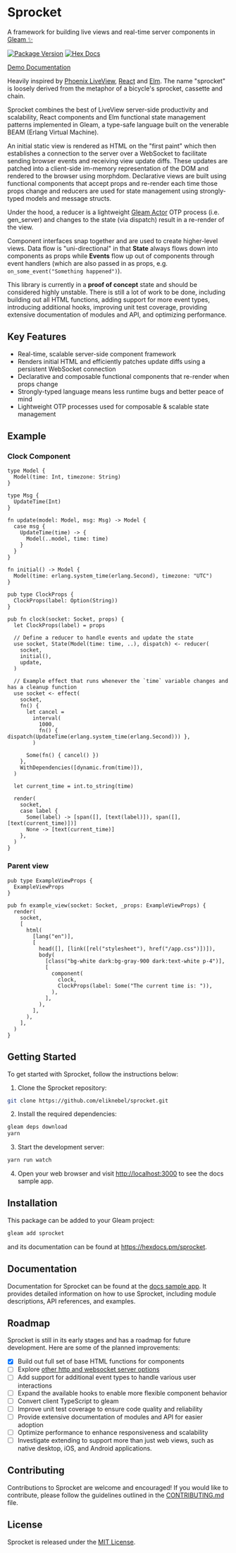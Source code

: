 # Sprocket
A framework for building live views and real-time server components in [Gleam ✨](https://gleam.run/)

[![Package Version](https://img.shields.io/hexpm/v/sprocket)](https://hex.pm/packages/sprocket)
[![Hex Docs](https://img.shields.io/badge/hex-docs-ffaff3)](https://hexdocs.pm/sprocket/)

[Demo Documentation](https://sprocket.live)

Heavily inspired by [Phoenix LiveView](https://github.com/phoenixframework/phoenix_live_view),
[React](https://github.com/facebook/react) and [Elm](https://github.com/elm). The name "sprocket"
is loosely derived from the metaphor of a bicycle's sprocket, cassette and chain.

Sprocket combines the best of LiveView server-side productivity and scalability, React components
and Elm functional state management patterns implemented in Gleam, a type-safe
language built on the venerable BEAM (Erlang Virtual Machine).

An initial static view is rendered as HTML on the "first paint" which then establishes a connection to the server over a
WebSocket to facilitate sending browser events and receiving view update diffs. These updates are
patched into a client-side im-memory representation of the DOM and rendered to the browser using
morphdom. Declarative views are built using functional components that accept props and re-render
each time those props change and reducers are used for state management using strongly-typed models
and message structs.

Under the hood, a reducer is a lightweight [Gleam
Actor](https://hexdocs.pm/gleam_otp/0.1.3/gleam/otp/actor/) OTP process (i.e. gen_server) and
changes to the state (via dispatch) result in a re-render of the view.

Component interfaces snap together and are used to create higher-level views. Data flow is
"uni-directional" in that **State** always flows down into components as props while **Events**
flow up out of components through event handlers (which are also passed in as props, e.g.
`on_some_event("Something happened")`). 

This library is currently in a **proof of concept** state and should be considered highly unstable.
There is still a lot of work to be done, including building out all HTML
functions, adding support for more event types, introducing additional hooks, improving unit test
coverage, providing extensive documentation of modules and API, and optimizing performance. 

## Key Features

- Real-time, scalable server-side component framework
- Renders initial HTML and efficiently patches update diffs using a persistent WebSocket connection
- Declarative and composable functional components that re-render when props change
- Strongly-typed language means less runtime bugs and better peace of mind
- Lightweight OTP processes used for composable & scalable state management

## Example

### Clock Component
```gleam
type Model {
  Model(time: Int, timezone: String)
}

type Msg {
  UpdateTime(Int)
}

fn update(model: Model, msg: Msg) -> Model {
  case msg {
    UpdateTime(time) -> {
      Model(..model, time: time)
    }
  }
}

fn initial() -> Model {
  Model(time: erlang.system_time(erlang.Second), timezone: "UTC")
}

pub type ClockProps {
  ClockProps(label: Option(String))
}

pub fn clock(socket: Socket, props) {
  let ClockProps(label) = props

  // Define a reducer to handle events and update the state
  use socket, State(Model(time: time, ..), dispatch) <- reducer(
    socket,
    initial(),
    update,
  )

  // Example effect that runs whenever the `time` variable changes and has a cleanup function
  use socket <- effect(
    socket,
    fn() {
      let cancel =
        interval(
          1000,
          fn() { dispatch(UpdateTime(erlang.system_time(erlang.Second))) },
        )

      Some(fn() { cancel() })
    },
    WithDependencies([dynamic.from(time)]),
  )

  let current_time = int.to_string(time)

  render(
    socket,
    case label {
      Some(label) -> [span([], [text(label)]), span([], [text(current_time)])]
      None -> [text(current_time)]
    },
  )
}
```

### Parent view
```gleam
pub type ExampleViewProps {
  ExampleViewProps
}

pub fn example_view(socket: Socket, _props: ExampleViewProps) {
  render(
    socket,
    [
      html(
        [lang("en")],
        [
          head([], [link([rel("stylesheet"), href("/app.css")])]),
          body(
            [class("bg-white dark:bg-gray-900 dark:text-white p-4")],
            [
              component(
                clock,
                ClockProps(label: Some("The current time is: ")),
              ),
            ],
          ),
        ],
      ),
    ],
  )
}

```

## Getting Started

To get started with Sprocket, follow the instructions below:

1. Clone the Sprocket repository:
```sh
git clone https://github.com/eliknebel/sprocket.git
```

2. Install the required dependencies:
```sh
gleam deps download
yarn
```

3. Start the development server:
```sh
yarn run watch
```

4. Open your web browser and visit [http://localhost:3000](http://localhost:3000) to see the docs sample app.


## Installation

This package can be added to your Gleam project:

```sh
gleam add sprocket
```

and its documentation can be found at <https://hexdocs.pm/sprocket>.


## Documentation

Documentation for Sprocket can be found at the [docs sample app](https://sprocket.live).
It provides detailed information on how to use Sprocket, including module descriptions, API 
references, and examples.

## Roadmap

Sprocket is still in its early stages and has a roadmap for future development. Here are some of the planned improvements:

- [x] Build out full set of base HTML functions for components
- [ ] Explore [other http and websocket server options](https://hexdocs.pm/espresso/)
- [ ] Add support for additional event types to handle various user interactions
- [ ] Expand the available hooks to enable more flexible component behavior
- [ ] Convert client TypeScript to gleam
- [ ] Improve unit test coverage to ensure code quality and reliability
- [ ] Provide extensive documentation of modules and API for easier adoption
- [ ] Optimize performance to enhance responsiveness and scalability
- [ ] Investigate extending to support more than just web views, such as native desktop, iOS, and Android applications.

## Contributing

Contributions to Sprocket are welcome and encouraged! If you would like to contribute, please follow
the guidelines outlined in the
[CONTRIBUTING.md](https://github.com/eliknebel/sprocket/blob/master/CONTRIBUTING.md) file.

## License

Sprocket is released under the [MIT License](https://github.com/eliknebel/sprocket/blob/master/LICENSE.md).
